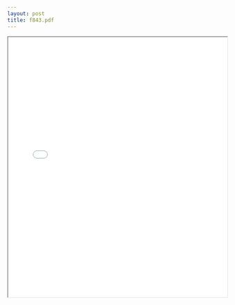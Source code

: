 ```yaml
---
layout: post
title: f843.pdf
---
```


<div class="pdf-container">
<iframe src="/ea/assets/pdfs/f843.pdf" height="600" width="100%" allowFullScreen="true"></iframe>
</div>

